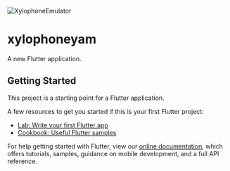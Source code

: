 ![XylophoneEmulator](https://user-images.githubusercontent.com/78474460/106743723-6dfd3300-6627-11eb-91dc-cc66906876e9.png)
# xylophoneyam

A new Flutter application.

## Getting Started

This project is a starting point for a Flutter application.

A few resources to get you started if this is your first Flutter project:

- [Lab: Write your first Flutter app](https://flutter.dev/docs/get-started/codelab)
- [Cookbook: Useful Flutter samples](https://flutter.dev/docs/cookbook)

For help getting started with Flutter, view our
[online documentation](https://flutter.dev/docs), which offers tutorials,
samples, guidance on mobile development, and a full API reference.
